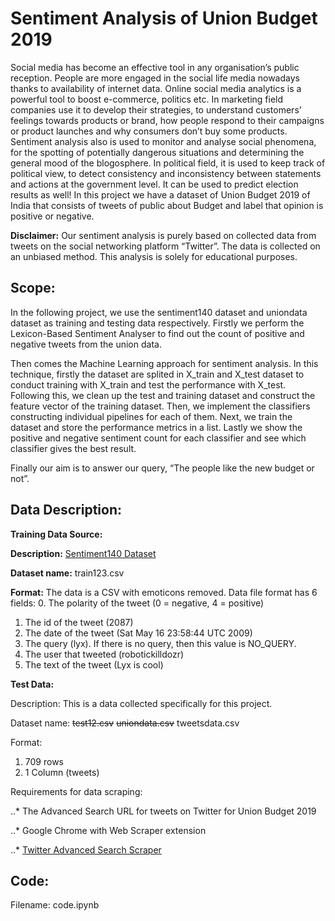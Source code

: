 # Sentiment Analysis of Union Budget 2019

Social media has become an effective tool in any organisation’s public reception. People are more
engaged in the social life media nowadays thanks to availability of internet data. Online social media
analytics is a powerful tool to boost e-commerce, politics etc. In marketing field companies use it to
develop their strategies, to understand customers’ feelings towards products or brand, how people
respond to their campaigns or product launches and why consumers don’t buy some products.
Sentiment analysis also is used to monitor and analyse social phenomena, for the spotting of
potentially dangerous situations and determining the general mood of the blogosphere. In political
field, it is used to keep track of political view, to detect consistency and inconsistency between
statements and actions at the government level. It can be used to predict election results as well! In
this project we have a dataset of Union Budget 2019 of India that consists of tweets of public about
Budget and label that opinion is positive or negative.

__Disclaimer:__ Our sentiment analysis is purely based on collected data from tweets on the social
networking platform “Twitter”. The data is collected on an unbiased method. This analysis is solely
for educational purposes.

## Scope: 
In the following project, we use the sentiment140 dataset and uniondata dataset as training
and testing data respectively. Firstly we perform the Lexicon-Based Sentiment Analyser to find out
the count of positive and negative tweets from the union data.

Then comes the Machine Learning approach for sentiment analysis. In this technique, firstly the
dataset are splited in X_train and X_test dataset to conduct training with X_train and test the
performance with X_test. Following this, we clean up the test and training dataset and construct the
feature vector of the training dataset. Then, we implement the classifiers constructing individual
pipelines for each of them. Next, we train the dataset and store the performance metrics in a list.
Lastly we show the positive and negative sentiment count for each classifier and see which classifier
gives the best result.

Finally our aim is to answer our query, “The people like the new budget or not”.

## Data Description:

__Training Data Source:__

__Description:__ [Sentiment140 Dataset](http://help.sentiment140.com/for-students)

__Dataset name:__ train123.csv

__Format:__
The data is a CSV with emoticons removed. Data file format has 6 fields:
0. The polarity of the tweet (0 = negative, 4 = positive)
1. The id of the tweet (2087)
2. The date of the tweet (Sat May 16 23:58:44 UTC 2009)
3. The query (lyx). If there is no query, then this value is NO_QUERY.
4. The user that tweeted (robotickilldozr)
5. The text of the tweet (Lyx is cool)

__Test Data:__

Description: This is a data collected specifically for this project.

Dataset name: ~~test12.csv~~ ~~uniondata.csv~~ tweetsdata.csv

Format:
1. 709 rows
2. 1 Column (tweets)

Requirements for data scraping:

..* The Advanced Search URL for tweets on Twitter for Union Budget 2019

..* Google Chrome with Web Scraper extension

..* [Twitter Advanced Search Scraper](https://gist.github.com/scrapehero/d0305d8d15b0e447dcefdf548a)


## Code:

Filename: code.ipynb
